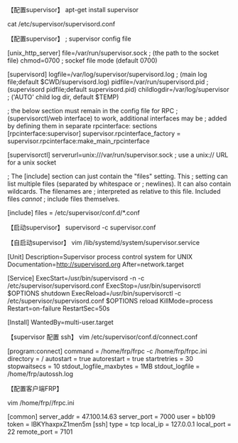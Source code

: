 【配置supervisor】
apt-get install supervisor

cat /etc/supervisor/supervisord.conf

【配置supervisor】
; supervisor config file

[unix_http_server]
file=/var/run/supervisor.sock   ; (the path to the socket file)
chmod=0700                       ; sockef file mode (default 0700)

[supervisord]
logfile=/var/log/supervisor/supervisord.log ; (main log file;default $CWD/supervisord.log)
pidfile=/var/run/supervisord.pid ; (supervisord pidfile;default supervisord.pid)
childlogdir=/var/log/supervisor            ; ('AUTO' child log dir, default $TEMP)

; the below section must remain in the config file for RPC
; (supervisorctl/web interface) to work, additional interfaces may be
; added by defining them in separate rpcinterface: sections
[rpcinterface:supervisor]
supervisor.rpcinterface_factory = supervisor.rpcinterface:make_main_rpcinterface

[supervisorctl]
serverurl=unix:///var/run/supervisor.sock ; use a unix:// URL  for a unix socket

; The [include] section can just contain the "files" setting.  This
; setting can list multiple files (separated by whitespace or
; newlines).  It can also contain wildcards.  The filenames are
; interpreted as relative to this file.  Included files *cannot*
; include files themselves.

[include]
files = /etc/supervisor/conf.d/*.conf

【启动supervisor】
supervisord -c supervisor.conf

【自启动supervisor】
vim /lib/systemd/system/supervisor.service

[Unit]
Description=Supervisor process control system for UNIX
Documentation=http://supervisord.org
After=network.target

[Service]
ExecStart=/usr/bin/supervisord -n -c /etc/supervisor/supervisord.conf
ExecStop=/usr/bin/supervisorctl $OPTIONS shutdown
ExecReload=/usr/bin/supervisorctl -c /etc/supervisor/supervisord.conf $OPTIONS reload
KillMode=process
Restart=on-failure
RestartSec=50s

[Install]
WantedBy=multi-user.target




【supervisor 配置 ssh】
vim /etc/supervisor/conf.d/connect.conf

[program:connect]
command = /home/frp/frpc -c /home/frp/frpc.ini
directory = /
autostart = true
autorestart = true
startretries = 30
stopwaitsecs = 10
stdout_logfile_maxbytes = 1MB
stdout_logfile = /home/frp/autossh.log


【配置客户端FRP】

vim /home/frp//frpc.ini

[common]
server_addr = 47.100.14.63
server_port = 7000
user = bb109
token = lBKYhaxpxZ1men5m
[ssh]
type = tcp
local_ip = 127.0.0.1
local_port = 22
remote_port = 7101
